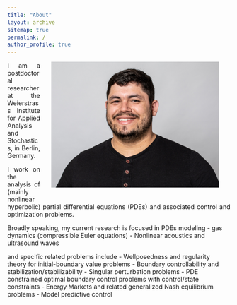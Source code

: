 ```yaml
---
title: "About"
layout: archive
sitemap: true
permalink: /
author_profile: true
---
```


<img src="/assets/images/photo_black.jpg" width="380px" alt="Brendan Keith" align="right" style="display:block;margin-bottom:25px;margin-left:auto;margin-right:auto;padding-left: 25px;padding-right: 25px;" z-index="1" />
<p style="text-align: justify">
I am a postdoctoral researcher at the Weierstrass Institute for Applied Analysis and Stochastics, in Berlin, Germany.
<p style="text-align: justify">
I work on the analysis of (mainly nonlinear hyperbolic) partial differential equations (PDEs) and associated control and optimization problems. 
</p>
Broadly speaking, my current research is focused in PDEs modeling 
- gas dynamics (compressible Euler equations)
- Nonlinear acoustics and ultrasound waves
</p>
and specific related problems include 
- Wellposedness and regularity theory for initial-boundary value problems
- Boundary controllability and stabilization/stabilizability
- Singular perturbation problems
- PDE constrained optimal boundary control problems with control/state constraints
- Energy Markets and related generalized Nash equilibrium problems
- Model predictive control